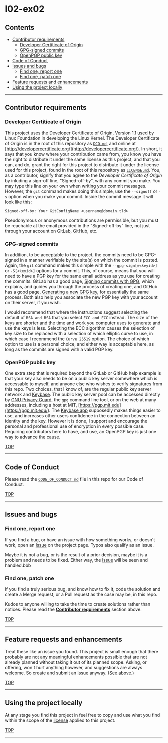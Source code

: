 # l02-ex02

## Contents

-  [Contributor requirements](#contributor-requirements)
   -  [Developer Certiticate of Origin](#developer-certiticate-of-origin)
   -  [GPG-signed commits](#gpg-signed-commits)
   -  [OpenPGP public key](#openpgp-public-key)
-  [Code of Conduct](#code-of-conduct)
-  [Issues and bugs](#issues-and-bugs)
   -  [Find one, report one](#find-one-report-one)
   -  [Find one, patch one](#find-one-patch-one)
-  [Feature requests and enhancements](#feature-requests-and-enhancements)
-  [Using the project locally](#using-the-project-locally)

---

## Contributor requirements

### Developer Certiticate of Origin

This project uses the Developer Certificate of Origin, Version 1.1 used by Linux Foundation in developing the Linux Kernel. The Developer Certificate of Origin is in the root of this repository as [`DCO.md`](./DCO.md), and online at [http://developercertificate.org/](http://developercertificate.org/). In short, it says that you know where your contribution came from, you know you have the right to distribute it under the same license as this project, and that you can, and do, grant the right for this project to distribute it under the license used for this project, found in the root of this repository as [`LICENSE.md`](./LICENSE.md). You, as a contributor, signify that you agree to the _Developer Certificate of Origin_ by inluding a sign-off line, "Signed-off-by", with any commit you make. You may type this line on your own when writing your commit messages. However, the `git` command makes doing this simple, use the `--signoff` or `-s` option when you make your commit. Inside the commit message it will look like this:

    Signed-off-by: Your GitConfigName <username@domain.tld>

Pseudonymous or anonymous contributions are permissible, but you must be reachable at the email provided in the "Signed-off-by" line, not just through your account on GitLab, GitHub, etc.

### GPG-signed commits

In addition, to be acceptable to the project, the commits need to be GPG-signed in a manner verifiable by the site(s) on which the commit is posted. Again, the `git` command makes this simple with the `--gpg-sign[=<keyid>]` or `-S[<keyid>]` options for a commit. This, of course, means that you will need to have a PGP key for the same email address as you use for creating the commits. GitLab has a good page, [Signing commits with GPG](https://gitlab.com/help/user/project/repository/gpg_signed_commits/index.md), which explains, and guides you through the process of creating one, and GitHub has a good page, [Generating a new GPG key](https://help.github.com/articles/generating-a-new-gpg-key/), for essentially the same process. Both also help you associate the new PGP key with your account on their server, if you wish.

I would recommend that where the instructions suggest selecting the default of `RSA and RSA` that you select `ECC and ECC` instead. The size of the keys are shorter and the time and work you computer uses to generate and use the keys is less. Selecting the ECC algorithm causes the selection of key size to be replaced with a selection of which elliptic curve to use, in which case I recommend the `Curve 25519` option. The choice of which option to use is a personal choice, and either way is acceptable here, as long as the commits are signed with a valid PGP key.

### OpenPGP public key

One extra step that is required beyond the GitLab or GitHub help example is that your key also needs to be on a public key server somewhere which is accessable to myself, and anyone else who wishes to verify signatures from this repo. Two choices, that I know of, are the regular public key server network and [Keybase](https://keybase.io/). The public key server pool can be accessed directly by [GNU Privacy Guard](https://www.gnupg.org/), the `gpg` command line tool, or on the web at many addresses, including a host at MIT, [https://pgp.mit.edu](https://pgp.mit.edu/). The [Keybase app](https://keybase.io/download) supposedly makes things easier to use, and increases other users confidence in the connection between an identity and the key. However it is done, I support and encourage the personal and professional use of encryption in every possible case. Requiring contributors here to have, and use, an OpenPGP key is just one way to advance the cause.

[TOP](#contents)

---

## Code of Conduct

Please read the [`CODE_OF_CONDUCT.md`](./CODE_OF_CONDUCT.md) file in this repo for our Code of Conduct.

[TOP](#contents)

---

## Issues and bugs

### Find one, report one

If you find a bug, or have an issue with how something works, or doesn't work, open an [Issue](../../issues) on the project page. Typos also qualify as an issue.

Maybe it is not a bug, or is the result of a prior decision, maybe it is a problem and needs to be fixed. Either way, the [Issue](../../issues) will be seen and handled.bbb

### Find one, patch one

If you find a truly serious bug, and know how to fix it, code the solution and create a Merge request, or a Pull request as the case may be, in this repo.

Kudos to anyone willing to take the time to create solutions rather than notices. Please read the [__Contributor requirements__](#contributor-requirements) section above.

[TOP](#contents)

---

## Feature requests and enhancements

Treat these like an issue you found. This project is small enough that there probably are not any meaningful enhancements possible that are not already planned without taking it out of its planned scope. Asking, or offering, won't hurt anything however, and suggestions are always welcome. So create and submit an [Issue](../../issues) anyway. ([See above](#issues-and-bugs).)

[TOP](#contents)

---

## Using the project locally

At any stage you find this project in feel free to copy and use what you find within the scope of the [license](./LICENSE.md) applied to this project.

[TOP](#contents)

---
